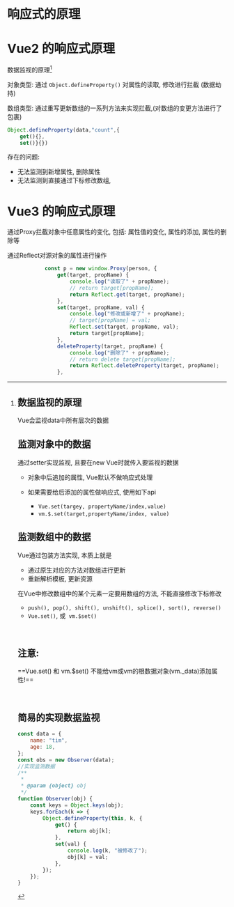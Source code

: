 # 响应式的原理

# Vue2 的响应式原理

数据监视的原理[^1]

对象类型: 通过 `Object.defineProperty()` ​对属性的读取, 修改进行拦截 (数据劫持)

数组类型: 通过重写更新数组的一系列方法来实现拦截,(对数组的变更方法进行了包裹)

```js
Object.defineProperty(data,"count",{
	get(){},
	set()}{})
```

存在的问题:

* 无法监测到新增属性, 删除属性
* 无法监测到直接通过下标修改数组,

# Vue3 的响应式原理

通过Proxy拦截对象中任意属性的变化, 包括: 属性值的变化, 属性的添加, 属性的删除等

通过Reflect对源对象的属性进行操作

```js
            const p = new window.Proxy(person, {
                get(target, propName) {
                    console.log("读取了" + propName);
                    // return target[propName];
                    return Reflect.get(target, propName);
                },
                set(target, propName, val) {
                    console.log("修改或新增了" + propName);
                    // target[propName] = val;
                    Reflect.set(target, propName, val);
                    return target[propName];
                },
                deleteProperty(target, propName) {
                    console.log("删除了" + propName);
                    // return delete target[propName];
                    return Reflect.deleteProperty(target, propName);
                },
```

[^1]: # 数据监视的原理

    Vue会监视data中所有层次的数据

    # 监测对象中的数据

    通过setter实现监视, 且要在new Vue时就传入要监视的数据

    * 对象中后追加的属性, Vue默认不做响应式处理
    * 如果需要给后添加的属性做响应式, 使用如下api

      * `Vue.set(targey, propertyName/index,value)`
      * `vm.$.set(target,propertyName/index, value)`

    # 监测数组中的数据

    Vue通过包装方法实现, 本质上就是

    * 通过原生对应的方法对数组进行更新
    * 重新解析模板, 更新资源

    在Vue中修改数组中的某个元素一定要用数组的方法, 不能直接修改下标修改

    * `push(), pop(), shift(), unshift(), splice(), sort(), reverse() ​`
    * `Vue.set()`, 或`​ vm.$set()`

    ‍

    # 注意: 

    ==Vue.set() 和 vm.$set() 不能给vm或vm的根数据对象(vm._data)添加属性!==

    ‍

    # 简易的实现数据监视

    ```js
    const data = {
        name: "tim",
        age: 18,
    };
    const obs = new Observer(data);
    //实现监测数据
    /**
     *
     * @param {object} obj
     */
    function Observer(obj) {
        const keys = Object.keys(obj);
        keys.forEach(k => {
            Object.defineProperty(this, k, {
                get() {
                    return obj[k];
                },
                set(val) {
                    console.log(k, "被修改了");
                    obj[k] = val;
                },
            });
        });
    }
    ```
